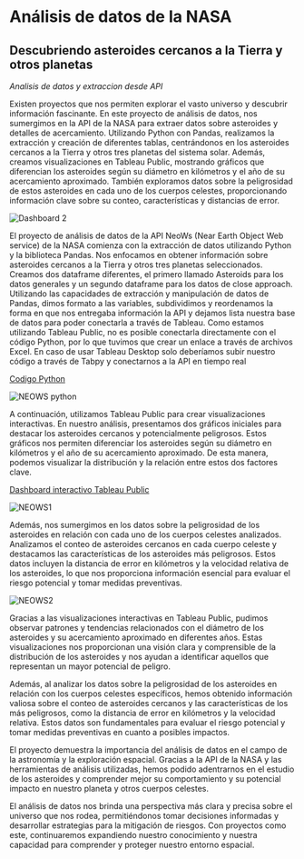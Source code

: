 # Análisis de datos de la NASA
## Descubriendo asteroides cercanos a la Tierra y otros planetas
<em>Analisis de datos y extraccion desde API </em>

Existen proyectos que nos permiten explorar el vasto universo y descubrir información fascinante. En este proyecto de análisis de datos, nos sumergimos en la API de la NASA para extraer datos sobre asteroides y detalles de acercamiento. Utilizando Python con Pandas, realizamos la extracción y creación de diferentes tablas, centrándonos en los asteroides cercanos a la Tierra y otros tres planetas del sistema solar. Además, creamos visualizaciones en Tableau Public, mostrando gráficos que diferencian los asteroides según su diámetro en kilómetros y el año de su acercamiento aproximado. También exploramos datos sobre la peligrosidad de estos asteroides en cada uno de los cuerpos celestes, proporcionando información clave sobre su conteo, características y distancias de error.

![Dashboard 2](https://github.com/javierahartog/Portafolio/assets/134547879/2d17b948-e405-4fe5-bef1-c898dedd0e65)

El proyecto de análisis de datos de la API NeoWs (Near Earth Object Web service) de la NASA comienza con la extracción de datos utilizando Python y la biblioteca Pandas. Nos enfocamos en obtener información sobre asteroides cercanos a la Tierra y otros tres planetas seleccionados. Creamos dos dataframe diferentes, el primero llamado Asteroids para los datos generales y un segundo dataframe para los datos de close approach. Utilizando las capacidades de extracción y manipulación de datos de Pandas, dimos formato a las variables, subdividimos y reordenamos la forma en que nos entregaba información la API y dejamos lista nuestra base de datos para poder conectarla a través de Tableau. Como estamos utilizando Tableau Public, no es posible conectarla directamente con el código Python, por lo que tuvimos que crear un enlace a través de archivos Excel. En caso de usar Tableau Desktop solo deberíamos subir nuestro código a través de Tabpy y conectarnos a la API en tiempo real

[Codigo Python](https://github.com/javierahartog/Portafolio/blob/09f902909f04b8cb8aad32d45377e4ff70b446a1/Nasa_NEOWS/Preparacion_datos.py)

![NEOWS python](https://github.com/javierahartog/Portafolio/assets/134547879/cf78a051-ccfe-47f1-9075-f7720fee24a8)

A continuación, utilizamos Tableau Public para crear visualizaciones interactivas. En nuestro análisis, presentamos dos gráficos iniciales para destacar los asteroides cercanos y potencialmente peligrosos. Estos gráficos nos permiten diferenciar los asteroides según su diámetro en kilómetros y el año de su acercamiento aproximado. De esta manera, podemos visualizar la distribución y la relación entre estos dos factores clave.

[Dashboard interactivo Tableau Public](https://public.tableau.com/views/Neows/Dashboard2?:language=en-US&:display_count=n&:origin=viz_share_link)


![NEOWS1](https://github.com/javierahartog/Portafolio/assets/134547879/d67ad305-8efa-4754-b549-25129e89f25b)

Además, nos sumergimos en los datos sobre la peligrosidad de los asteroides en relación con cada uno de los cuerpos celestes analizados. Analizamos el conteo de asteroides cercanos en cada cuerpo celeste y destacamos las características de los asteroides más peligrosos. Estos datos incluyen la distancia de error en kilómetros y la velocidad relativa de los asteroides, lo que nos proporciona información esencial para evaluar el riesgo potencial y tomar medidas preventivas.

![NEOWS2](https://github.com/javierahartog/Portafolio/assets/134547879/f66573c1-0e3d-42a4-aff2-be3efc614dff)

Gracias a las visualizaciones interactivas en Tableau Public, pudimos observar patrones y tendencias relacionados con el diámetro de los asteroides y su acercamiento aproximado en diferentes años. Estas visualizaciones nos proporcionan una visión clara y comprensible de la distribución de los asteroides y nos ayudan a identificar aquellos que representan un mayor potencial de peligro.

Además, al analizar los datos sobre la peligrosidad de los asteroides en relación con los cuerpos celestes específicos, hemos obtenido información valiosa sobre el conteo de asteroides cercanos y las características de los más peligrosos, como la distancia de error en kilómetros y la velocidad relativa. Estos datos son fundamentales para evaluar el riesgo potencial y tomar medidas preventivas en cuanto a posibles impactos.

El proyecto demuestra la importancia del análisis de datos en el campo de la astronomía y la exploración espacial. Gracias a la API de la NASA y las herramientas de análisis utilizadas, hemos podido adentrarnos en el estudio de los asteroides y comprender mejor su comportamiento y su potencial impacto en nuestro planeta y otros cuerpos celestes.

El análisis de datos nos brinda una perspectiva más clara y precisa sobre el universo que nos rodea, permitiéndonos tomar decisiones informadas y desarrollar estrategias para la mitigación de riesgos. Con proyectos como este, continuaremos expandiendo nuestro conocimiento y nuestra capacidad para comprender y proteger nuestro entorno espacial.
